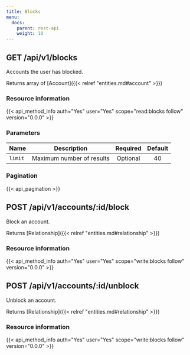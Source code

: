 ```yaml
---
title: Blocks
menu:
  docs:
    parent: rest-api
    weight: 10
---
```


## GET /api/v1/blocks

Accounts the user has blocked.

Returns array of [Account]({{< relref "entities.md#account" >}})

### Resource information

{{< api_method_info auth="Yes" user="Yes" scope="read:blocks follow" version="0.0.0" >}}

### Parameters

|Name|Description|Required|Default|
|----|-----------|:------:|:-----:|
| `limit` | Maximum number of results | Optional | 40 |

### Pagination

{{< api_pagination >}}

## POST /api/v1/accounts/:id/block

Block an account.

Returns [Relationship]({{< relref "entities.md#relationship" >}})

### Resource information

{{< api_method_info auth="Yes" user="Yes" scope="write:blocks follow" version="0.0.0" >}}

## POST /api/v1/accounts/:id/unblock

Unblock an account.

Returns [Relationship]({{< relref "entities.md#relationship" >}})

### Resource information

{{< api_method_info auth="Yes" user="Yes" scope="write:blocks follow" version="0.0.0" >}}

